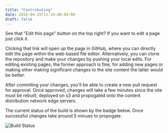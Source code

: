 ```yaml
---
title: "Contributing"
date: 2018-04-25T11:19:40-04:00
draft: false
---
```



See that "Edit this page" button on the top right? If you want to edit a page just click it.

Clicking that link will open up the page in GitHub, where you can directly edit the page within the web-based file editor. Alternatively, you can clone the repository and make your changes by pushing your local edits. For editing existing pages, the former approach is fine, for adding new pages or making other making significant changes to the site content the latter would be better.

After commiting your changes, you'll be able to create a new pull request for approval. Once approved, changes will take a few minutes since the site must be rebuilt, deployed on s3 and propogated onto the content distribution network edge servers.

The current status of the build is shown by the badge below. Once successful changes take around 5 minues to propogate. 

![Build Status](https://codebuild.us-east-1.amazonaws.com/badges?uuid=eyJlbmNyeXB0ZWREYXRhIjoiSkdBdUpmekdMZlFqb1AwbXRTR2dzUXprdmptWUdoTXBFSHBjQTdRWVhOaTN6YlNRNmRDVDZ5Smkxd0JJNWswd2JsQk9TMkRLdExPTWpBN09ucXZnZXFRPSIsIml2UGFyYW1ldGVyU3BlYyI6ImhDbjdkWGY5TWtTU1pPOVEiLCJtYXRlcmlhbFNldFNlcmlhbCI6MX0%3D&branch=master)
